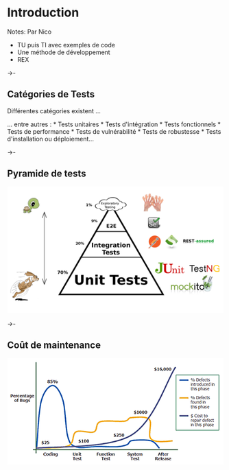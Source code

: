 # Introduction

Notes:
Par Nico
* TU puis TI avec exemples de code
* Une méthode de développement
* REX

->-

## Catégories de Tests

Différentes catégories existent ...

<div>
... entre autres :
* Tests unitaires <!-- .element: class="fragment highlight-green" -->
* Tests d'intégration <!-- .element: class="fragment highlight-green" -->
* Tests fonctionnels
* Tests de performance
* Tests de vulnérabilité
* Tests de robustesse
* Tests d'installation ou déploiement...
</div> <!-- .element: class="fragment" -->

->-

## Pyramide de tests

![Pyramide tests](images/mike_cohn_pyramid.png) <!-- .element: style="box-shadow:5px 5px 20px grey;" -->

->-

## Coût de maintenance

![CoutBug](images/applied-software-measurement.png) <!-- .element: style="box-shadow:5px 5px 20px grey;" -->